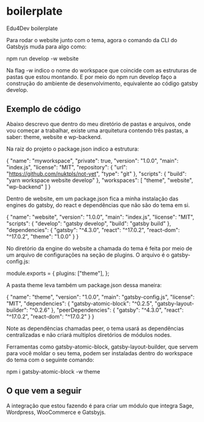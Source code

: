# boilerplate
Edu4Dev boilerplate

Para rodar o website junto com o tema, agora o comando da CLI do Gatsbyjs muda para algo como:

npm run develop -w website

Na flag -w indico o nome do workspace que coincide com as estruturas de pastas que estou montando. 
E por meio do npm run develop faço a construção do ambiente de desenvolvimento, equivalente ao código gatsby develop.

## Exemplo de código

Abaixo descrevo que dentro do meu diretório de pastas e arquivos, onde vou começar a trabalhar, existe uma arquitetura contendo três pastas, a saber: 
theme, website e wp-backend.

Na raiz do projeto o package.json indico a estrutura:


{
  "name": "myworkspace",
  "private": true,
  "version": "1.0.0",
  "main": "index.js",
  "license": "MIT",
  "repository": {
    "url": "https://github.com/nuktpls/not-yet",
    "type": "git"
  },
  "scripts": {
    "build": "yarn workspace website develop"
  },
  "workspaces": [
    "theme",
    "website",
    "wp-backend"
  ]
}

Dentro de website, em um package.json fica a minha instalação das engines do gatsby, do react e dependências que não são do tema em si.

{
  "name": "website",
  "version": "1.0.0",
  "main": "index.js",
  "license": "MIT",
  "scripts": {
    "develop": "gatsby develop",
    "build": "gatsby build"
  },
  "dependencies": {
    "gatsby": "^4.3.0",
    "react": "^17.0.2",
    "react-dom": "^17.0.2",
    "theme": "1.0.0"
  }
}

No diretório da engine do website a chamada do tema é feita por meio de um arquivo de configurações na seção de plugins. O arquivo é o gatsby-config.js:

module.exports = {
  plugins: ["theme"],
};

A pasta theme leva também um package.json dessa maneira:

{
  "name": "theme",
  "version": "1.0.0",
  "main": "gatsby-config.js",
  "license": "MIT",
  "dependencies": {
    "gatsby-atomic-block": "^0.2.5",
    "gatsby-layout-builder": "^0.2.6"
  },
  "peerDependencies": {
    "gatsby": "^4.3.0",
    "react": "^17.0.2",
    "react-dom": "^17.0.2"
  }
}

Note as dependências chamadas peer, o tema usará as dependências centralizadas e não  criará multiplos diretórios de módulos nodes.

Ferramentas como gatsby-atomic-block, gatsby-layout-builder, que servem para você moldar o seu tema, podem ser instaladas dentro do workspace do tema com o seguinte comando:

npm i gatsby-atomic-block -w theme

## O que vem a seguir

A integração que estou fazendo é para criar um módulo que integra Sage, Wordpress, WooCommerce  e Gatsbyjs.
